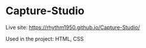# Capture-Studio

Live site: https://rhythm1950.github.io/Capture-Studio/

Used in the project: HTML, CSS
